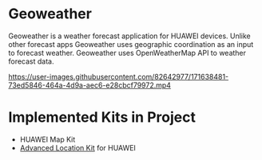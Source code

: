 # Geoweather
  Geoweather is a weather forecast application for HUAWEI devices. Unlike other forecast apps Geoweather uses geographic coordination as an input to forecast weather. Geoweather uses OpenWeatherMap API to weather forecast data.

https://user-images.githubusercontent.com/82642977/171638481-73ed5846-464a-4d9a-aec6-e28cbcf79972.mp4

# Implemented Kits in Project
-  HUAWEI Map Kit
-  [Advanced Location Kit](https://github.com/talhaoz/advanced-location) for HUAWEI
